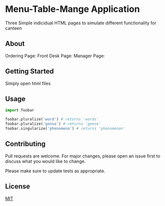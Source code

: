# Menu-Table-Mange Application

Three Simple  indicidual HTML pages to simulate different functionality for canteen 

## About

Ordering Page: 
Front Desk Page:
Manager Page:


## Getting Started

Simply open html files

## Usage

```python
import foobar

foobar.pluralize('word') # returns 'words'
foobar.pluralize('goose') # returns 'geese'
foobar.singularize('phenomena') # returns 'phenomenon'
```

## Contributing
Pull requests are welcome. For major changes, please open an issue first to discuss what you would like to change.

Please make sure to update tests as appropriate.

## License
[MIT](https://choosealicense.com/licenses/mit/)
